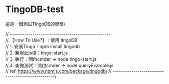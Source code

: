 # TingoDB-test

這是一個測試TingoDB的專案\

// -------------------------------------------------\
// 【How To Use?】 : 使用 tingoDB\
// 1. 安裝Tingo：npm install tingodb\
// 2. 新增此js檔：tingo-start.js\
// 3. 執行：開啟cmder → node tingo-start.js\
// 4. 查詢測試：開啟cmder → node queryExample.js\
// ref. https://www.npmjs.com/package/tingodb\
// -------------------------------------------------\
